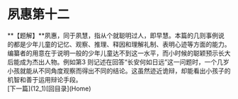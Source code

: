<h1 class="break">夙惠第十二</h1>
**【题解】**夙惠，同于夙慧，指从个就聪明过人，即早慧。本篇的几则事例说的都是少年儿童的记忆、观察、推理、释因和理解礼制、表明心迹等方面的能力。编纂者的用意在于说明一般的少年儿童达不到这一水平，而小时候的聪颖预示长大后能成为杰出人物。例如第3 则记述在回答“长安何如日远”这一问题时，一个几岁小孩就能从不同角度观察而得出不同的结论。这虽然迹近诡辩，却能看出小孩子的机智和善于运用辩论手段。
<br>[下一篇](12_1)[回目录](Home)
